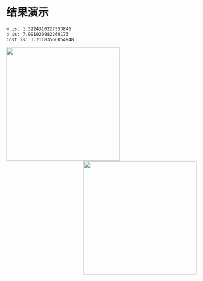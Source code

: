# 结果演示

```
w is: 1.3224310227553846
b is: 7.991020982269173
cost is: 3.71183566054948
```

<p></p>
<img align="left" height="300px" src="https://cdn.jsdelivr.net/gh/sun0225SUN/photos/images/202110051539880.png">

<img align="right" height="300px" src="https://cdn.jsdelivr.net/gh/sun0225SUN/photos/images/202110081629806.png">
